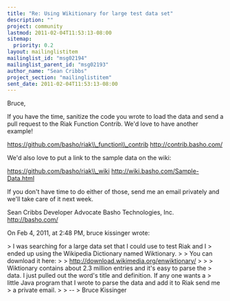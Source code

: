 ```yaml
---
title: "Re: Using Wikitionary for large test data set"
description: ""
project: community
lastmod: 2011-02-04T11:53:13-08:00
sitemap:
  priority: 0.2
layout: mailinglistitem
mailinglist_id: "msg02194"
mailinglist_parent_id: "msg02193"
author_name: "Sean Cribbs"
project_section: "mailinglistitem"
sent_date: 2011-02-04T11:53:13-08:00
---
```



Bruce,

If you have the time, sanitize the code you wrote to load the data and send a 
pull request to the Riak Function Contrib. We'd love to have another example!

https://github.com/basho/riak\\_function\\_contrib
http://contrib.basho.com/

We'd also love to put a link to the sample data on the wiki:

https://github.com/basho/riak\\_wiki
http://wiki.basho.com/Sample-Data.html

If you don't have time to do either of those, send me an email privately and 
we'll take care of it next week.

Sean Cribbs 
Developer Advocate
Basho Technologies, Inc.
http://basho.com/

On Feb 4, 2011, at 2:48 PM, bruce kissinger wrote:

&gt; I was searching for a large data set that I could use to test Riak and I 
&gt; ended up using the Wikipedia Dictionary named Wiktionary. 
&gt; 
&gt; You can download it here:
&gt; 
&gt; http://download.wikimedia.org/enwiktionary/
&gt; 
&gt; 
&gt; Wiktionary contains about 2.3 million entries and it's easy to parse the 
&gt; data. I just pulled out the word's title and definition. If any one wants a 
&gt; little Java program that I wrote to parse the data and add it to Riak send me 
&gt; a private email.
&gt; 
&gt; -- 
&gt; Bruce Kissinger

